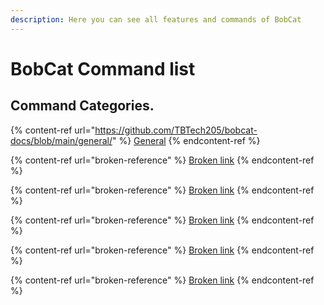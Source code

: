 ```yaml
---
description: Here you can see all features and commands of BobCat
---
```


# BobCat Command list

## Command Categories.

{% content-ref url="https://github.com/TBTech205/bobcat-docs/blob/main/general/" %}
[General](https://github.com/TBTech205/bobcat-docs/blob/main/general/afk.md)
{% endcontent-ref %}

{% content-ref url="broken-reference" %}
[Broken link](broken-reference)
{% endcontent-ref %}

{% content-ref url="broken-reference" %}
[Broken link](broken-reference)
{% endcontent-ref %}

{% content-ref url="broken-reference" %}
[Broken link](broken-reference)
{% endcontent-ref %}

{% content-ref url="broken-reference" %}
[Broken link](broken-reference)
{% endcontent-ref %}

{% content-ref url="broken-reference" %}
[Broken link](broken-reference)
{% endcontent-ref %}
